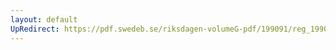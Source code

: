 ```yaml
---
layout: default
UpRedirect: https://pdf.swedeb.se/riksdagen-volumeG-pdf/199091/reg_199091/reg_199091_0696.pdf
---
```

